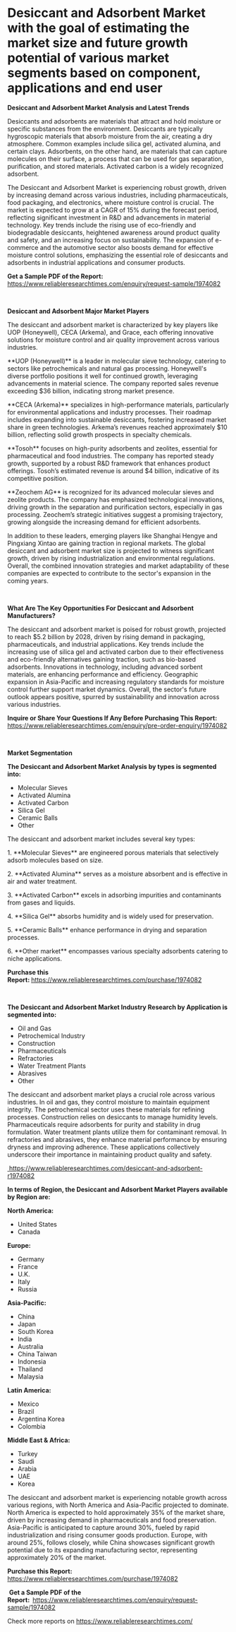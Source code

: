 <p><h1>Desiccant and Adsorbent Market with the goal of estimating the market size and future growth potential of various market segments based on component, applications and end user</h1></p><p><strong>Desiccant and Adsorbent Market Analysis and Latest Trends</strong></p>
<p><p>Desiccants and adsorbents are materials that attract and hold moisture or specific substances from the environment. Desiccants are typically hygroscopic materials that absorb moisture from the air, creating a dry atmosphere. Common examples include silica gel, activated alumina, and certain clays. Adsorbents, on the other hand, are materials that can capture molecules on their surface, a process that can be used for gas separation, purification, and stored materials. Activated carbon is a widely recognized adsorbent.</p><p>The Desiccant and Adsorbent Market is experiencing robust growth, driven by increasing demand across various industries, including pharmaceuticals, food packaging, and electronics, where moisture control is crucial. The market is expected to grow at a CAGR of 15% during the forecast period, reflecting significant investment in R&D and advancements in material technology. Key trends include the rising use of eco-friendly and biodegradable desiccants, heightened awareness around product quality and safety, and an increasing focus on sustainability. The expansion of e-commerce and the automotive sector also boosts demand for effective moisture control solutions, emphasizing the essential role of desiccants and adsorbents in industrial applications and consumer products.</p></p>
<p><strong>Get a Sample PDF of the Report:&nbsp;</strong> <a href="https://www.reliableresearchtimes.com/enquiry/request-sample/1974082?utm_campaign=1581&utm_medium=2&utm_source=Github&utm_content=ia&utm_term=04022025&utm_id=desiccant-and-adsorbent">https://www.reliableresearchtimes.com/enquiry/request-sample/1974082</a></p>
<p>&nbsp;</p>
<p><strong>Desiccant and Adsorbent Major Market Players</strong></p>
<p><p>The desiccant and adsorbent market is characterized by key players like UOP (Honeywell), CECA (Arkema), and Grace, each offering innovative solutions for moisture control and air quality improvement across various industries. </p><p>**UOP (Honeywell)** is a leader in molecular sieve technology, catering to sectors like petrochemicals and natural gas processing. Honeywell's diverse portfolio positions it well for continued growth, leveraging advancements in material science. The company reported sales revenue exceeding $36 billion, indicating strong market presence.</p><p>**CECA (Arkema)** specializes in high-performance materials, particularly for environmental applications and industry processes. Their roadmap includes expanding into sustainable desiccants, fostering increased market share in green technologies. Arkema’s revenues reached approximately $10 billion, reflecting solid growth prospects in specialty chemicals.</p><p>**Tosoh** focuses on high-purity adsorbents and zeolites, essential for pharmaceutical and food industries. The company has reported steady growth, supported by a robust R&D framework that enhances product offerings. Tosoh’s estimated revenue is around $4 billion, indicative of its competitive position.</p><p>**Zeochem AG** is recognized for its advanced molecular sieves and zeolite products. The company has emphasized technological innovations, driving growth in the separation and purification sectors, especially in gas processing. Zeochem’s strategic initiatives suggest a promising trajectory, growing alongside the increasing demand for efficient adsorbents. </p><p>In addition to these leaders, emerging players like Shanghai Hengye and Pingxiang Xintao are gaining traction in regional markets. The global desiccant and adsorbent market size is projected to witness significant growth, driven by rising industrialization and environmental regulations. Overall, the combined innovation strategies and market adaptability of these companies are expected to contribute to the sector's expansion in the coming years.</p></p>
<p>&nbsp;</p>
<p><strong>What Are The Key Opportunities For Desiccant and Adsorbent Manufacturers?</strong></p>
<p><p>The desiccant and adsorbent market is poised for robust growth, projected to reach $5.2 billion by 2028, driven by rising demand in packaging, pharmaceuticals, and industrial applications. Key trends include the increasing use of silica gel and activated carbon due to their effectiveness and eco-friendly alternatives gaining traction, such as bio-based adsorbents. Innovations in technology, including advanced sorbent materials, are enhancing performance and efficiency. Geographic expansion in Asia-Pacific and increasing regulatory standards for moisture control further support market dynamics. Overall, the sector's future outlook appears positive, spurred by sustainability and innovation across various industries.</p></p>
<p><strong>Inquire or Share Your Questions If Any Before Purchasing This Report:</strong> <a href="https://www.reliableresearchtimes.com/enquiry/pre-order-enquiry/1974082?utm_campaign=1581&utm_medium=2&utm_source=Github&utm_content=ia&utm_term=04022025&utm_id=desiccant-and-adsorbent">https://www.reliableresearchtimes.com/enquiry/pre-order-enquiry/1974082</a></p>
<p>&nbsp;</p>
<p><strong>Market Segmentation</strong></p>
<p><strong>The Desiccant and Adsorbent Market Analysis by types is segmented into:</strong></p>
<p><ul><li>Molecular Sieves</li><li>Activated Alumina</li><li>Activated Carbon</li><li>Silica Gel</li><li>Ceramic Balls</li><li>Other</li></ul></p>
<p><p>The desiccant and adsorbent market includes several key types: </p><p>1. **Molecular Sieves** are engineered porous materials that selectively adsorb molecules based on size.</p><p>2. **Activated Alumina** serves as a moisture absorbent and is effective in air and water treatment.</p><p>3. **Activated Carbon** excels in adsorbing impurities and contaminants from gases and liquids.</p><p>4. **Silica Gel** absorbs humidity and is widely used for preservation.</p><p>5. **Ceramic Balls** enhance performance in drying and separation processes.</p><p>6. **Other market** encompasses various specialty adsorbents catering to niche applications.</p></p>
<p><strong>Purchase this Report:&nbsp;</strong><a href="https://www.reliableresearchtimes.com/purchase/1974082?utm_campaign=1581&utm_medium=2&utm_source=Github&utm_content=ia&utm_term=04022025&utm_id=desiccant-and-adsorbent">https://www.reliableresearchtimes.com/purchase/1974082</a></p>
<p>&nbsp;</p>
<p><strong>The Desiccant and Adsorbent Market Industry Research by Application is segmented into:</strong></p>
<p><ul><li>Oil and Gas</li><li>Petrochemical Industry</li><li>Construction</li><li>Pharmaceuticals</li><li>Refractories</li><li>Water Treatment Plants</li><li>Abrasives</li><li>Other</li></ul></p>
<p><p>The desiccant and adsorbent market plays a crucial role across various industries. In oil and gas, they control moisture to maintain equipment integrity. The petrochemical sector uses these materials for refining processes. Construction relies on desiccants to manage humidity levels. Pharmaceuticals require adsorbents for purity and stability in drug formulation. Water treatment plants utilize them for contaminant removal. In refractories and abrasives, they enhance material performance by ensuring dryness and improving adherence. These applications collectively underscore their importance in maintaining product quality and safety.</p></p>
<p><a href="https://www.reliableresearchtimes.com/desiccant-and-adsorbent-r1974082?utm_campaign=1581&utm_medium=2&utm_source=Github&utm_content=ia&utm_term=04022025&utm_id=desiccant-and-adsorbent">&nbsp;https://www.reliableresearchtimes.com/desiccant-and-adsorbent-r1974082</a></p>
<p><strong>In terms of Region, the Desiccant and Adsorbent Market Players available by Region are:</strong></p>
<p>
    <p> <strong> North America: </strong>
        <ul>
            <li>United States</li>
            <li>Canada</li>
        </ul>
        </p> 
    <p> <strong> Europe: </strong>
        <ul>
            <li>Germany</li>
            <li>France</li>
            <li>U.K.</li>
            <li>Italy</li>
            <li>Russia</li>
        </ul>
        </p> 
    <p> <strong> Asia-Pacific: </strong>
        <ul>
            <li>China</li>
            <li>Japan</li>
            <li>South Korea</li>
            <li>India</li>
            <li>Australia</li>
            <li>China Taiwan</li>
            <li>Indonesia</li>
            <li>Thailand</li>
            <li>Malaysia</li>
        </ul>
        </p> 
    <p> <strong> Latin America: </strong>
        <ul>
            <li>Mexico</li>
            <li>Brazil</li>
            <li>Argentina Korea</li>
            <li>Colombia</li>
        </ul>
        </p> 
    <p> <strong> Middle East & Africa: </strong>
        <ul>
            <li>Turkey</li>
            <li>Saudi</li>
            <li>Arabia</li>
            <li>UAE</li>
            <li>Korea</li>
        </ul>
    </p>
    </p>
<p><p>The desiccant and adsorbent market is experiencing notable growth across various regions, with North America and Asia-Pacific projected to dominate. North America is expected to hold approximately 35% of the market share, driven by increasing demand in pharmaceuticals and food preservation. Asia-Pacific is anticipated to capture around 30%, fueled by rapid industrialization and rising consumer goods production. Europe, with around 25%, follows closely, while China showcases significant growth potential due to its expanding manufacturing sector, representing approximately 20% of the market.</p></p>
<p><strong>Purchase this Report: </strong><a href="https://www.reliableresearchtimes.com/purchase/1974082?utm_campaign=1581&utm_medium=2&utm_source=Github&utm_content=ia&utm_term=04022025&utm_id=desiccant-and-adsorbent">https://www.reliableresearchtimes.com/purchase/1974082</a></p>
<p>&nbsp;<strong>Get a Sample PDF of the Report:&nbsp;&nbsp;</strong><a href="https://www.reliableresearchtimes.com/enquiry/request-sample/1974082?utm_campaign=1581&utm_medium=2&utm_source=Github&utm_content=ia&utm_term=04022025&utm_id=desiccant-and-adsorbent">https://www.reliableresearchtimes.com/enquiry/request-sample/1974082</a></p>
<p><strong></strong></p>
<p>Check more reports on <a href="https://www.reliableresearchtimes.com/?utm_campaign=1581&utm_medium=2&utm_source=Github&utm_content=ia&utm_term=04022025&utm_id=desiccant-and-adsorbent">https://www.reliableresearchtimes.com/</a></p>